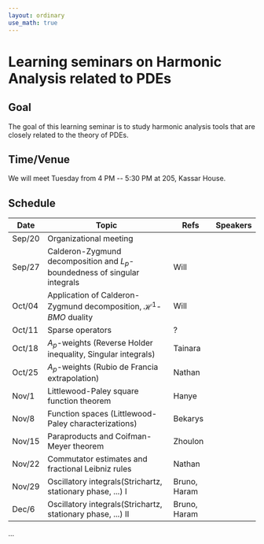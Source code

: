 ```yaml
---
layout: ordinary
use_math: true 
---
```


# Learning seminars on Harmonic Analysis related to PDEs

## Goal

The goal of this learning seminar is to study harmonic analysis tools that are closely related to the theory of PDEs.

## Time/Venue

We will meet Tuesday from 4 PM -- 5:30 PM at 205, Kassar House.

## Schedule

|Date|Topic|Refs|Speakers|
|---|---------------------------|-----|---------|
|Sep/20|Organizational meeting| | |
|Sep/27|Calderon-Zygmund decomposition and $L_p$-boundedness of singular integrals|Will| |
|Oct/04|Application of Calderon-Zygmund decomposition, $\mathcal{H}^1$-$BMO$ duality|Will| |
|Oct/11|Sparse operators|?| |
|Oct/18|$A_p$-weights (Reverse Holder inequality, Singular integrals)|Tainara| |
|Oct/25|$A_p$-weights (Rubio de Francia extrapolation)|Nathan| |
|Nov/1|Littlewood-Paley square function theorem |Hanye| |
|Nov/8|Function spaces (Littlewood-Paley characterizations)|Bekarys| |
|Nov/15|Paraproducts and Coifman-Meyer theorem|Zhoulon| |
|Nov/22|Commutator estimates and fractional Leibniz rules|Nathan| |
|Nov/29|Oscillatory integrals(Strichartz, stationary phase, ...) I|Bruno, Haram | |
|Dec/6|Oscillatory integrals(Strichartz, stationary phase, ...) II|Bruno, Haram | | 

... 
